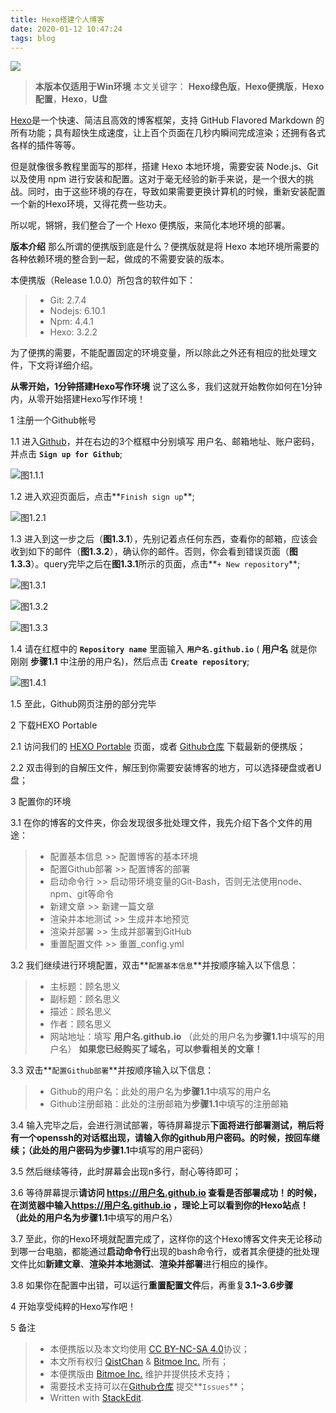 ```yaml
---
title: Hexo搭建个人博客
date: 2020-01-12 10:47:24
tags: blog
---
```


![](https://portablehexo.bitmoe.cn/hexopp/hexop.png)

>**本版本仅适用于Win环境**
>本文关键字： **Hexo绿色版**，**Hexo便携版**，**Hexo配置**，**Hexo**，**U盘**

[Hexo](https://hexo.io/)是一个快速、简洁且高效的博客框架，支持 GitHub Flavored Markdown 的所有功能；具有超快生成速度，让上百个页面在几秒内瞬间完成渲染；还拥有各式各样的插件等等。

但是就像很多教程里面写的那样，搭建 Hexo 本地环境，需要安装 Node.js、Git 以及使用 npm 进行安装和配置。这对于毫无经验的新手来说，是一个很大的挑战。同时，由于这些环境的存在，导致如果需要更换计算机的时候，重新安装配置一个新的Hexo环境，又得花费一些功夫。

所以呢，锵锵，我们整合了一个 Hexo 便携版，来简化本地环境的部署。
<!-- more -->
**版本介绍**
那么所谓的便携版到底是什么？便携版就是将 Hexo 本地环境所需要的各种依赖环境的整合到一起，做成的不需要安装的版本。

本便携版（Release 1.0.0）所包含的软件如下：
>- Git: 2.7.4
>- Nodejs: 6.10.1
>- Npm: 4.4.1
>- Hexo: 3.2.2

为了便携的需要，不能配置固定的环境变量，所以除此之外还有相应的批处理文件，下文将详细介绍。

**从零开始，1分钟搭建Hexo写作环境**
说了这么多，我们这就开始教你如何在1分钟内，从零开始搭建Hexo写作环境！

1 注册一个Github帐号

1.1 进入[Github](https://github.com)，并在右边的3个框框中分别填写 用户名、邮箱地址、账户密码，并点击 **`Sign up for Github`**;

![图1.1.1](https://portablehexo.bitmoe.cn/hexopp/hexop2.png)

1.2 进入欢迎页面后，点击**`Finish sign up`**;

![图1.2.1](https://portablehexo.bitmoe.cn/hexopp/hexop3.png)

1.3 进入到这一步之后（**图1.3.1**），先别记着点任何东西，查看你的邮箱，应该会收到如下的邮件（**图1.3.2**），确认你的邮件。否则，你会看到错误页面（**图1.3.3**）。query完毕之后在**图1.3.1**所示的页面，点击**`+ New repository`**;

![图1.3.1](https://portablehexo.bitmoe.cn/hexopp/hexop5.png)

![图1.3.2](https://portablehexo.bitmoe.cn/hexopp/hexop6.png)

![图1.3.3](https://portablehexo.bitmoe.cn/hexopp/hexop7.png)

1.4 请在红框中的 **`Repository name`** 里面输入 **`用户名.github.io`** ( **用户名** 就是你刚刚 **步骤1.1** 中注册的用户名)，然后点击 **`Create repository`**;

![图1.4.1](https://portablehexo.bitmoe.cn/hexopp/hexop8.png)

1.5 至此，Github网页注册的部分完毕

2 下载HEXO Portable

2.1 访问我们的 [HEXO Portable](https://project.bitmoe.cn/PortableHexo/) 页面，或者 [Github仓库](https://github.com/Bitmoe/PortableHexo) 下载最新的便携版；

2.2 双击得到的自解压文件，解压到你需要安装博客的地方，可以选择硬盘或者U盘；

3 配置你的环境

3.1 在你的博客的文件夹，你会发现很多批处理文件，我先介绍下各个文件的用途：
>- 配置基本信息 >> 配置博客的基本环境
>- 配置Github部署 >> 配置博客的部署
>- 启动命令行 >> 启动带环境变量的Git-Bash，否则无法使用node、npm、git等命令
>- 新建文章 >> 新建一篇文章
>- 渲染并本地测试 >> 生成并本地预览
>- 渲染并部署 >> 生成并部署到GitHub
>- 重置配置文件 >> 重置_config.yml

3.2 我们继续进行环境配置，双击**`配置基本信息`**并按顺序输入以下信息：
>- 主标题：顾名思义
>- 副标题：顾名思义
>- 描述：顾名思义
>- 作者：顾名思义
>- 网站地址：填写 **用户名.github.io** （此处的用户名为**步骤1.1**中填写的用户名）
**如果您已经购买了域名，可以参看相关的文章！**

3.3 双击**`配置Github部署`**并按顺序输入以下信息：
>- Github的用户名：此处的用户名为**步骤1.1**中填写的用户名
>- Github注册邮箱：此处的注册邮箱为**步骤1.1**中填写的注册邮箱

3.4 输入完毕之后，会进行测试部署，等待屏幕提示**下面将进行部署测试，稍后将有一个openssh的对话框出现，请输入你的github用户密码。**的时候，按回车继续；（此处的用户密码为**步骤1.1**中填写的用户密码）

3.5 然后继续等待，此时屏幕会出现n多行，耐心等待即可；

3.6 等待屏幕提示**请访问 https://用户名.github.io 查看是否部署成功！**的时候，在浏览器中输入**https://用户名.github.io **，理论上可以看到你的Hexo站点！（此处的用户名为**步骤1.1**中填写的用户名）

3.7 至此，你的Hexo环境就配置完成了，这样你的这个Hexo博客文件夹无论移动到哪一台电脑，都能通过**启动命令行**出现的bash命令行，或者其余便捷的批处理文件比如**新建文章**、**渲染并本地测试**、**渲染并部署**进行相应的操作。

3.8 如果你在配置中出错，可以运行**重置配置文件**后，再重复**3.1~3.6步骤**

4 开始享受纯粹的Hexo写作吧！

5 备注
>- 本便携版以及本文均使用 [CC BY-NC-SA 4.0](https://creativecommons.org/licenses/by/4.0/)协议；
>- 本文所有权归 [QistChan](http://qistchan.com) & [Bitmoe Inc.](https://wwww.bitmoe.com) 所有；
>- 本便携版由 [Bitmoe Inc.](https://www.bitmoe.com) 维护并提供技术支持；
>- 需要技术支持可以在[Github仓库](https://github.com/Bitmoe/PortableHexo) 提交**`Issues`**；
>-  Written with [StackEdit](https://stackedit.io/).